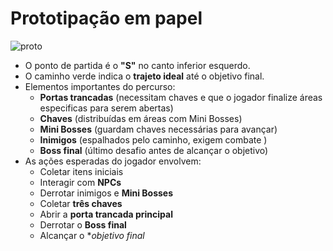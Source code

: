 # Prototipação em papel

![proto](https://github.com/user-attachments/assets/9760980b-4238-47b5-af83-cade009d0f16)

- O ponto de partida é o **"S"** no canto inferior esquerdo.
- O caminho verde indica o **trajeto ideal** até o objetivo final.
- Elementos importantes do percurso:
  - **Portas trancadas** (necessitam chaves e que o jogador finalize áreas especificas para serem abertas)
  - **Chaves** (distribuídas em áreas com Mini Bosses)
  - **Mini Bosses** (guardam chaves necessárias para avançar)
  - **Inimigos** (espalhados pelo caminho, exigem combate )
  - **Boss final** (último desafio antes de alcançar o objetivo)
- As ações esperadas do jogador envolvem:
  - Coletar itens iniciais
  - Interagir com **NPCs**
  - Derrotar inimigos e **Mini Bosses**
  - Coletar **três chaves**
  - Abrir a **porta trancada principal**
  - Derrotar o **Boss final**
  - Alcançar o **objetivo final*
